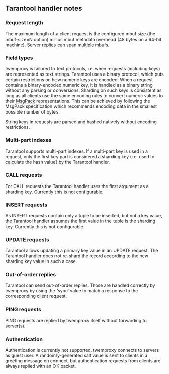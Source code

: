 ## Tarantool handler notes

### Request length

The maximum length of a client request is the configured mbuf size (the --mbuf-size=N option) minus mbuf metadata overhead (48 bytes on a 64-bit machine). Server replies can span multiple mbufs.

### Field types

twemproxy is tailored to text protocols, i.e. when requests (including keys) are represented as text strings. Tarantool uses a binary protocol, which puts certain restrictions on how numeric keys are encoded. When a request contains a binary-encoded numeric key, it is handled as a binary string without any parsing or conversions. Sharding on such keys is consistent as long as all clients use the same encoding rules to convert numeric values to their [MsgPack](http://msgpack.org/) representations. This can be achieved by following the MsgPack specification which recommends encoding data in the smallest possible number of bytes.

String keys in requests are parsed and hashed natively without encoding restrictions.

### Multi-part indexes

Tarantool supports multi-part indexes. If a multi-part key is used in a request, only the first key part is considered a sharding key (i.e. used to calculate the hash value) by the Tarantool handler.

### CALL requests

For CALL requests the Tarantool handler uses the first argument as a sharding key. Currently this is not configurable.

### INSERT requests

As INSERT requests contain only a tuple to be inserted, but not a key value, the Tarantool handler assumes the first value in the tuple is the sharding key. Currently this is not configurable.

### UPDATE requests

Tarantool allows updating a primary key value in an UPDATE request. The Tarantool handler does not re-shard the record according to the new sharding key value in such a case.

### Out-of-order replies

Tarantool can send out-of-order replies. Those are handled correctly by twemproxy by using the ‘sync’ value to match a response to the corresponding client request.

### PING requests

PING requests are replied by twemproxy itself without forwarding to server(s).

### Authentication

Authentication is currently not supported. twemproxy connects to servers as guest user. A randomly-generated salt value is sent to clients in a greeting message on connect, but authentication requests from clients are always replied with an OK packet.

